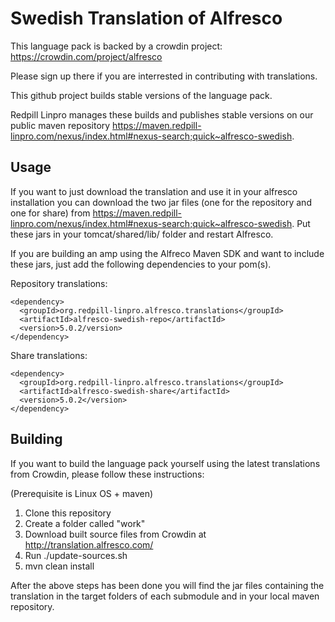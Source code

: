 Swedish Translation of Alfresco
===============================

This language pack is backed by a crowdin project: https://crowdin.com/project/alfresco

Please sign up there if you are interrested in contributing with translations.

This github project builds stable versions of the language pack.

Redpill Linpro manages these builds and publishes stable versions on our public maven repository https://maven.redpill-linpro.com/nexus/index.html#nexus-search;quick~alfresco-swedish.

Usage
-----
If you want to just download the translation and use it in your alfresco installation you can download the two jar files (one for the repository and one for share) from https://maven.redpill-linpro.com/nexus/index.html#nexus-search;quick~alfresco-swedish. Put these jars in your tomcat/shared/lib/ folder and restart Alfresco.

If you are building an amp using the Alfreco Maven SDK and want to include these jars, just add the following dependencies to your pom(s).

Repository translations:
```
<dependency>
  <groupId>org.redpill-linpro.alfresco.translations</groupId>
  <artifactId>alfresco-swedish-repo</artifactId>
  <version>5.0.2/version>
</dependency>
```

Share translations:
```
<dependency>
  <groupId>org.redpill-linpro.alfresco.translations</groupId>
  <artifactId>alfresco-swedish-share</artifactId>
  <version>5.0.2</version>
</dependency>
```


Building
--------
If you want to build the language pack yourself using the latest translations from Crowdin, please follow these instructions:

(Prerequisite is Linux OS + maven)

1. Clone this repository
2. Create a folder called "work"
3. Download built source files from Crowdin at http://translation.alfresco.com/
4. Run ./update-sources.sh
5. mvn clean install

After the above steps has been done you will find the jar files containing the translation in the target folders of each submodule and in your local maven repository.
